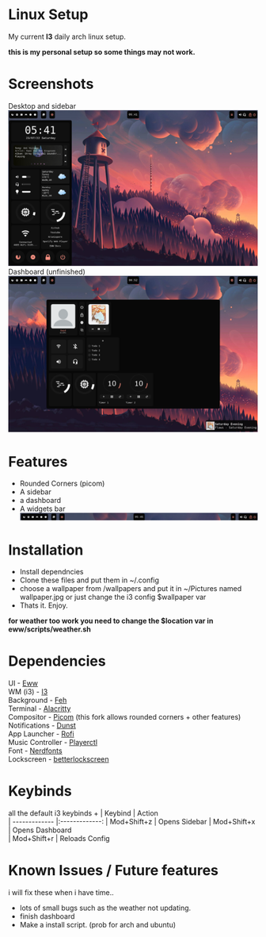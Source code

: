 # Linux Setup 
My current **I3** daily arch linux setup.

**this is my personal setup so some things may not work.**

# Screenshots
Desktop and sidebar <br>
![screenshot1](https://github.com/Gwyd0/Linuxsetup/blob/main/screenshots/screenshot1.png?raw=true) <br>
Dashboard (unfinished)
![screenshot2](https://github.com/Gwyd0/Linuxsetup/blob/main/screenshots/screenshot5.png?raw=true) <br>
# Features
* Rounded Corners (picom)
* A sidebar
* a dashboard
* A widgets bar 
![screenshot3](https://github.com/Gwyd0/Linuxsetup/blob/main/screenshots/screenshot4.png?raw=true) <br>

# Installation
* Install dependncies
* Clone these files and put them in ~/.config
* choose a wallpaper from /wallpapers and put it in ~/Pictures named wallpaper.jpg or just change the i3 config $wallpaper var
* Thats it. Enjoy.

**for weather too work you need to change the $location var in eww/scripts/weather.sh**

# Dependencies
UI - [Eww](https://github.com/elkowar/eww) <br />
WM (i3) - [I3](https://wiki.archlinux.org/title/I3) <br />
Background - [Feh](https://wiki.archlinux.org/title/Feh) <br />
Terminal - [Alacritty](https://wiki.archlinux.org/title/Alacritty) <br />
Compositor - [Picom](https://aur.archlinux.org/packages/picom-rounded-corners) (this fork allows rounded corners + other features)<br />
Notifications - [Dunst](https://wiki.archlinux.org/title/Dunst) <br />
App Launcher - [Rofi](https://github.com/davatorium/rofi) <br />
Music Controller - [Playerctl](https://archlinux.org/packages/community/x86_64/playerctl/) <br />
Font - [Nerdfonts](https://www.nerdfonts.com/) <br />
Lockscreen - [betterlockscreen](https://github.com/betterlockscreen/betterlockscreen) <br />

# Keybinds
all the default i3 keybinds + 
| Keybind       | Action        
| ------------- |:-------------:
| Mod+Shift+z   | Opens Sidebar 
| Mod+Shift+x   | Opens Dashboard      
| Mod+Shift+r   | Reloads Config

# Known Issues / Future features
i will fix these when i have time..
* lots of small bugs such as the weather not updating.
* finish dashboard
* Make a install script. (prob for arch and ubuntu)

